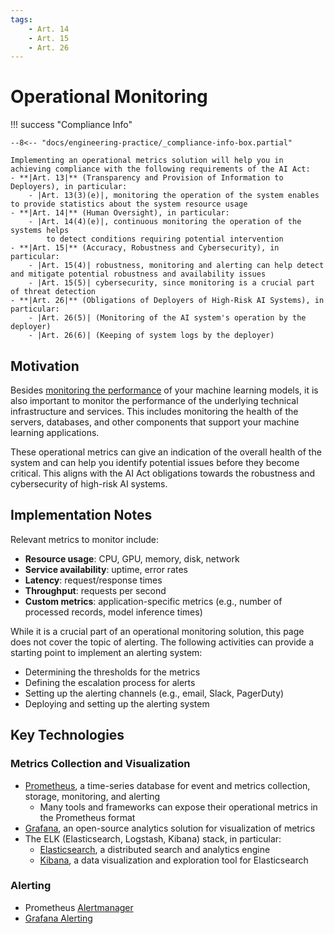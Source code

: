 ```yaml
---
tags:
    - Art. 14
    - Art. 15
    - Art. 26
---
```


# Operational Monitoring

!!! success "Compliance Info"

    --8<-- "docs/engineering-practice/_compliance-info-box.partial"

    Implementing an operational metrics solution will help you in achieving compliance with the following requirements of the AI Act:
    - **|Art. 13|** (Transparency and Provision of Information to Deployers), in particular:
        - |Art. 13(3)(e)|, monitoring the operation of the system enables to provide statistics about the system resource usage
    - **|Art. 14|** (Human Oversight), in particular:
        - |Art. 14(4)(e)|, continuous monitoring the operation of the systems helps
            to detect conditions requiring potential intervention
    - **|Art. 15|** (Accuracy, Robustness and Cybersecurity), in particular:
        - |Art. 15(4)| robustness, monitoring and alerting can help detect and mitigate potential robustness and availability issues
        - |Art. 15(5)| cybersecurity, since monitoring is a crucial part of threat detection
    - **|Art. 26|** (Obligations of Deployers of High-Risk AI Systems), in particular:
        - |Art. 26(5)| (Monitoring of the AI system's operation by the deployer)
        - |Art. 26(6)| (Keeping of system logs by the deployer)

## Motivation

Besides [monitoring the performance](model-monitoring.md) of your machine learning models, it is also important to monitor the performance of the underlying technical infrastructure and services.
This includes monitoring the health of the servers, databases, and other components that support your machine learning applications.

These operational metrics can give an indication of the overall health of the system and can help you identify potential issues before they become critical.
This aligns with the AI Act obligations towards the robustness and cybersecurity of high-risk AI systems.

## Implementation Notes

Relevant metrics to monitor include:

-   **Resource usage**: CPU, GPU, memory, disk, network
-   **Service availability**: uptime, error rates
-   **Latency**: request/response times
-   **Throughput**: requests per second
-   **Custom metrics**: application-specific metrics (e.g., number of processed records, model inference times)

While it is a crucial part of an operational monitoring solution, this page does not cover the topic of alerting.
The following activities can provide a starting point to implement an alerting system:

-   Determining the thresholds for the metrics
-   Defining the escalation process for alerts
-   Setting up the alerting channels (e.g., email, Slack, PagerDuty)
-   Deploying and setting up the alerting system

## Key Technologies

### Metrics Collection and Visualization

-   [Prometheus](https://prometheus.io/), a time-series database for event and metrics collection, storage, monitoring, and alerting
    -   Many tools and frameworks can expose their operational metrics in the Prometheus format
-   [Grafana](https://grafana.com/oss/grafana/), an open-source analytics solution for visualization of metrics
-   The ELK (Elasticsearch, Logstash, Kibana) stack, in particular:
    -   [Elasticsearch](https://www.elastic.co/what-is/elasticsearch), a distributed search and analytics engine
    -   [Kibana](https://www.elastic.co/what-is/kibana), a data visualization and exploration tool for Elasticsearch

### Alerting

-   Prometheus [Alertmanager](https://prometheus.io/docs/alerting/alertmanager/)
-   [Grafana Alerting](https://grafana.com/docs/grafana/latest/alerting/)
